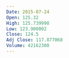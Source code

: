 ```yaml
---
Date: 2015-07-24
Open: 125.32
High: 125.739998
Low: 123.900002
Close: 124.5
Adj Close: 117.877068
Volume: 42162300
---
```

